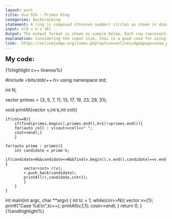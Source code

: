```yaml
---
layout: post
title: Uva 524 - Primes Ring
categories: Backtracking
statement: A ring is composed ofn(even number) circles as shown in diagram.Put natural numbers1;2;:::;ninto each circle separately, and thesum of numbers in two adjacent circles should be a prime.
input: n(0 < n < 16) .
Output: The output format is shown as sample below. Each row represents a series of circle numbers in thering beginning from 1 clockwisely and anticlockwisely. The order of numbers must satisfy the aboverequirements.You are to write a program that completes above process.
explanation: Considering the input size, this is a good case for using backtracking and simply trying all the possible pairs while mainting a vector of used numbers in the range for each observed case.So starting with 1,we simply try substracting 1 from every prime number until 31(because 15+16 are the biggest pair possible) and we check if the result of the substraction was not yet used,if it wasn't we just carry on with this current number and do the same process;
link:  https://onlinejudge.org/index.php?option=onlinejudge&page=show_problem&problem=465;
---
```


  <span style='font-size:20px;font-weight:bold'>My code:</span>

{%highlight c++ linenos%}

  #include <bits/stdc++.h>
using namespace std;

int N;

vector<int> primes = {3, 5, 7, 11, 13, 17, 19, 23, 29, 31};

void printAll(vector<int> v,int k,int cnt){
	
	
	if(cnt==N){
		if(find(primes.begin(),primes.end(),k+1)!=primes.end()){
		for(auto cell : v)cout<<cell<<" ";
		cout<<endl;}
		}
	
	for(auto prime : primes){
		int candidate = prime-k;
		if(candidate>0&&candidate<=N&&find(v.begin(),v.end(),candidate)==v.end()){
			vector<int> r(v);
			r.push_back(candidate);
			printAll(r,candidate,cnt+1);
			}
		}
	}

int main(int argc, char **argv)
{
	int tc = 1;
	while(cin>>N){
		vector<int> v={1};
		printf("Case %d:\n",tc++);
		printAll(v,1,1);
		cout<<endl;
		}
	return 0;
}
{%endhighlight%}
